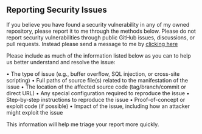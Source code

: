 ## Reporting Security Issues

If you believe you have found a security vulnerability in any of my owned repository, please report it to me through the methods below.
Please do not report security vulnerabilities through public GitHub issues, discussions, or pull requests.
Instead please send a message to me by [clicking here](mailto:jessica.tegner@outlook.com)

Please include as much of the information listed below as you can to help us better understand and resolve the issue:

• The type of issue (e.g., buffer overflow, SQL injection, or cross-site scripting)
• Full paths of source file(s) related to the manifestation of the issue
• The location of the affected source code (tag/branch/commit or direct URL)
• Any special configuration required to reproduce the issue
• Step-by-step instructions to reproduce the issue
• Proof-of-concept or exploit code (if possible)
• Impact of the issue, including how an attacker might exploit the issue


This information will help me triage your report more quickly.
